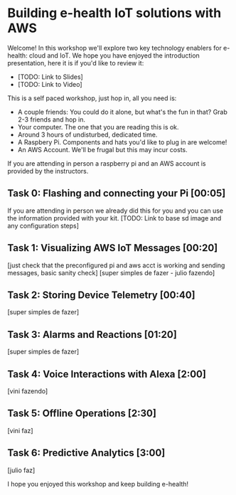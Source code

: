 # Building e-health IoT solutions with AWS

Welcome! In this workshop we'll explore two key technology enablers for e-health: cloud and IoT. 
We hope you have enjoyed the introduction presentation, here it is if you'd like to review it:
  * [TODO: Link to Slides]
  * [TODO: Link to Video]
    
This is a self paced workshop, just hop in, all you need is:
  * A couple friends: You could do it alone, but what's the fun in that? Grab 2-3 friends and hop in.
  * Your computer. The one that you are reading this is ok.
  * Around 3 hours of undisturbed, dedicated time.
  * A Raspbery Pi. Components and hats you'd like to plug in are welcome!
  * An AWS Account. We'll be frugal but this may incur costs.

If you are attending in person a raspberry pi and an AWS account is provided by the instructors.

## Task 0: Flashing and connecting your Pi [00:05]

If you are attending in person we already did this for you and you can use the information provided with your kit. 
[TODO: Link to base sd image and any configuration steps]

## Task 1: Visualizing AWS IoT Messages [00:20]
[just check that the preconfigured pi and aws acct is working and sending messages, basic sanity check]
[super simples de fazer - julio fazendo]

## Task 2: Storing Device Telemetry [00:40]
[super simples de fazer]

## Task 3: Alarms and Reactions [01:20]
[super simples de fazer]

## Task 4: Voice Interactions with Alexa [2:00]
[vini fazendo] 

## Task 5: Offline Operations [2:30]
[vini faz]

## Task 6: Predictive Analytics [3:00]
[julio faz]

I hope you enjoyed this workshop and keep building e-health!
